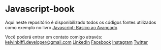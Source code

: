 # Javascript-book
Aqui neste repositório é disponibilizado todos os códigos fontes utilizados como exemplo no livro [Javascript: Básico ao Avançado](http://kelvins.cc).



Você poderá entrar em contato comigo através:
  kelvinbiffi.developer@gmail.com
  [LinkedIn](https://www.linkedin.com/in/kelvinbiffi/)
  [Facebook](https://www.facebook.com/kelvinbiffi)
  [Instagram](https://www.instagram.com/kelvinbiffi/)
  [Twitter](https://twitter.com/kelvinbiffi)
